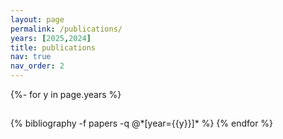 ```yaml
---
layout: page
permalink: /publications/
years: [2025,2024]
title: publications
nav: true
nav_order: 2
---
```


<!-- _pages/publications.md -->
<div class="publications">

{%- for y in page.years %}
  <h2 class="year"></h2>
  {% bibliography -f papers -q @*[year={{y}}]* %}
{% endfor %}

</div>

<!-- ## Preprints and submissions -->
<!-- 
**\[C\]**: Conference, **\[W\]**: Workshop

1. **\[W\] MOFFlow: Flow Matching for Structure Prediction of Metal-Organic Frameworks**\\
Nayoung Kim, **Seongsu Kim** , Minsu Kim, Jinkyu Park, and Sungsoo Ahn\\
*Neural Information Processing Systems (NeurIPS) AIDrugX Workshop, **2024*** [[arxiv]](https://arxiv.org/abs/2410.17270) [[PDF]](https://arxiv.org/pdf/2410.17270.pdf) [[Code]](https://anonymous.4open.science/r/MOFFlow-3547)

1. **\[C\] Gaussian Plane-Wave Neural Operator for Electron Density Estimation**\\
**Seongsu Kim**, and Sungsoo Ahn\\
*International Conference on Machine Learning (ICML), **2024*** [[arxiv]](https://arxiv.org/abs/2402.04278) [[PDF]](https://arxiv.org/pdf/2402.04278.pdf) [[Code]](https://github.com/seongsukim-ml/GPWNO?tab=readme-ov-file) -->

